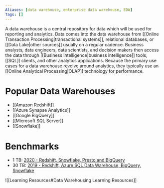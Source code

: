 ```yaml
---
Aliases: [data warehouse, enterprise data warehouse, EDW]
Tags: []
---
```


A data warehouse is a central repository for data which will be used for reporting and analytics. Data comes into the data warehouse from [[Online Transaction Processing|transactional systems]], relational databases, or [[Data Lake|other sources]] usually on a regular cadence. Business analysts, data engineers, data scientists, and decision makers then access the data through [[Business Intelligence|business intelligence]] tools, [[SQL]] clients, and other analytics applications. Because the primary use cases for a data warehouse revolve around analytics, they typically use an [[Online Analytical Processing|OLAP]] technology for performance.

# Popular Data Warehouses
- [[Amazon Redshift]]
- [[Azure Synapse Analytics]]
- [[Google BigQuery]]
- [[Microsoft SQL Server]]
- [[Snowflake]]

# Benchmarks
- 1 TB: [2020 - Redshift, Snowflake, Presto and BigQuery](https://fivetran.com/blog/warehouse-benchmark)
- 30 TB: [2019 - Redshift, Azure SQL Data Warehouse, BigQuery, Snowflake](https://gigaom.com/report/cloud-data-warehouse-performance-testing/)

![[Learning Resources#Data Warehousing Learning Resources]]
